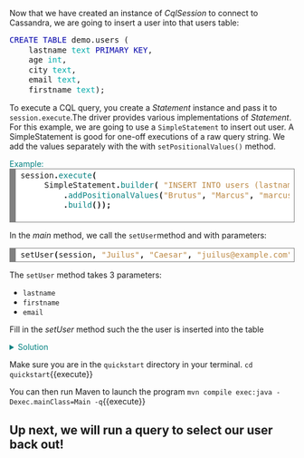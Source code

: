 Now that we have created an instance of *CqlSession* to connect to Cassandra, we are going to insert a user into that users table:

<pre style="margin: 0; line-height: 125%"><span style="color: #0000aa">CREATE</span> <span style="color: #0000aa">TABLE</span> demo.users (
    lastname <span style="color: #00aaaa">text</span> <span style="color: #0000aa">PRIMARY</span> <span style="color: #0000aa">KEY</span>,
    age <span style="color: #00aaaa">int</span>,
    city <span style="color: #00aaaa">text</span>,
    email <span style="color: #00aaaa">text</span>,
    firstname <span style="color: #00aaaa">text</span>);
</pre>


To execute a CQL query, you create a *Statement* instance and pass it to `session.execute`.The driver provides various implementations of *Statement*. For this example, we are going to use a `SimpleStatement` to insert out user. A SimpleStatement is good for one-off executions of a raw query string. We add the values separately with the with `setPositionalValues()` method.

 <summary style="color:teal">Example:</summary>
 <div style="background: #ffffff; overflow:auto;width:auto;border:solid gray;border-width:.1em .1em .1em .8em;padding:.2em .6em;"><pre style="margin: 0; line-height: 125%">session<span style="font-weight: bold">.</span><span style="color: #008080">execute</span><span style="font-weight: bold">(</span>
     SimpleStatement<span style="font-weight: bold">.</span><span style="color: #008080">builder</span><span style="font-weight: bold">(</span> <span style="color: #bb8844">&quot;INSERT INTO users (lastname, age, city, email, firstname) VALUES (?,?,?)&quot;</span><span style="font-weight: bold">)</span>
         <span style="font-weight: bold">.</span><span style="color: #008080">addPositionalValues</span><span style="font-weight: bold">(</span><span style="color: #bb8844">&quot;Brutus&quot;</span><span style="font-weight: bold">,</span> <span style="color: #bb8844">&quot;Marcus&quot;</span><span style="font-weight: bold">,</span> <span style="color: #bb8844">&quot;marcus@example.com&quot;</span><span style="font-weight: bold">)</span>
         <span style="font-weight: bold">.</span><span style="color: #008080">build</span><span style="font-weight: bold">());</span>
 </pre></div>




In the *main* method, we call the `setUser`method and with parameters:
<div style="background: #ffffff; overflow:auto;width:auto;border:solid gray;border-width:.1em .1em .1em .8em;padding:.2em .6em;"><pre style="margin: 0; line-height: 125%">setUser<span style="font-weight: bold">(</span>session<span style="font-weight: bold">,</span> <span style="color: #bb8844">&quot;Juilus&quot;</span><span style="font-weight: bold">,</span> <span style="color: #bb8844">&quot;Caesar&quot;</span><span style="font-weight: bold">,</span> <span style="color: #bb8844">&quot;juilus@example.com&quot;</span><span style="font-weight: bold">);</span>
</pre></div>


The `setUser` method takes 3 parameters:
 * `lastname`
 * `firstname`
 * `email`

Fill in the *setUser* method such the the user is inserted into the table
<details>
<summary style="color:teal">Solution</summary>
<div style="background: #ffffff; overflow:auto;width:auto;border:solid gray;border-width:.1em .1em .1em .8em;padding:.2em .6em;"><pre class="file" data-target="clipboard"  style="margin: 0; line-height: 125%">session<span style="font-weight: bold">.</span><span style="color: #008080">execute</span><span style="font-weight: bold">(</span>
    SimpleStatement<span style="font-weight: bold">.</span><span style="color: #008080">builder</span><span style="font-weight: bold">(</span> <span style="color: #bb8844">&quot;INSERT INTO users (lastname, firstname, email) VALUES (?,?,?)&quot;</span><span style="font-weight: bold">)</span>
        <span style="font-weight: bold">.</span><span style="color: #008080">addPositionalValues</span><span style="font-weight: bold">(</span>lastname<span style="font-weight: bold">,</span> firstname<span style="font-weight: bold">,</span> email<span style="font-weight: bold">)</span>
        <span style="font-weight: bold">.</span><span style="color: #008080">build</span><span style="font-weight: bold">());</span>
</pre></div>


</details>


Make sure you are in the `quickstart` directory in your terminal.
`cd quickstart`{{execute}}

You can then run Maven to launch the program
`mvn compile exec:java -Dexec.mainClass=Main -q`{{execute}}

## Up next, we will run a query to select our user back out!
